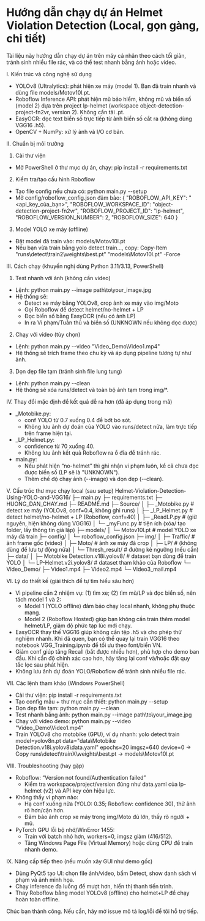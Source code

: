 # Hướng dẫn chạy dự án Helmet Violation Detection (Local, gọn gàng, chi tiết)

Tài liệu này hướng dẫn chạy dự án trên máy cá nhân theo cách tối giản, tránh sinh nhiều file rác, và có thể test nhanh bằng ảnh hoặc video.

I. Kiến trúc và công nghệ sử dụng

- YOLOv8 (Ultralytics): phát hiện xe máy (model 1). Bạn đã train nhanh và dùng file models/Motov10l.pt.
- Roboflow Inference API: phát hiện mũ bảo hiểm, không mũ và biển số (model 2) dựa trên project lp-helmet (workspace object-detection-project-fn2vr, version 2). Không cần tải .pt.
- EasyOCR: đọc text biển số trực tiếp từ ảnh biển số cắt ra (không dùng VGG16 .h5).
- OpenCV + NumPy: xử lý ảnh và I/O cơ bản.

II. Chuẩn bị môi trường

1. Cài thư viện

- Mở PowerShell ở thư mục dự án, chạy:
  pip install -r requirements.txt

2. Kiểm tra/tạo cấu hình Roboflow

- Tạo file config nếu chưa có:
  python main.py --setup
- Mở config/roboflow_config.json đảm bảo:
  {
  "ROBOFLOW_API_KEY": "<api_key_của_bạn>",
  "ROBOFLOW_WORKSPACE_ID": "object-detection-project-fn2vr",
  "ROBOFLOW_PROJECT_ID": "lp-helmet",
  "ROBOFLOW_VERSION_NUMBER": 2,
  "ROBOFLOW_SIZE": 640
  }

3. Model YOLO xe máy (offline)

- Đặt model đã train vào:
  models/Motov10l.pt
- Nếu bạn vừa train bằng yolo detect train…, copy:
  Copy-Item "runs\detect\train2\weights\best.pt" "models\Motov10l.pt" -Force

III. Cách chạy (khuyến nghị dùng Python 3.11/3.13, PowerShell)

1. Test nhanh với ảnh (không cần video)

- Lệnh:
  python main.py --image path\to\your_image.jpg
- Hệ thống sẽ:
  - Detect xe máy bằng YOLOv8, crop ảnh xe máy vào img/Moto
  - Gọi Roboflow để detect helmet/no-helmet + LP
  - Đọc biển số bằng EasyOCR (nếu có ảnh LP)
  - In ra Vi phạm/Tuân thủ và biển số (UNKNOWN nếu không đọc được)

2. Chạy với video (tùy chọn)

- Lệnh:
  python main.py --video "Video_Demo\Video1.mp4"
- Hệ thống sẽ trích frame theo chu kỳ và áp dụng pipeline tương tự như ảnh.

3. Dọn dẹp file tạm (tránh sinh file lung tung)

- Lệnh:
  python main.py --clean
- Hệ thống sẽ xóa runs/detect và toàn bộ ảnh tạm trong img/\*.

IV. Thay đổi mặc định để kết quả dễ ra hơn (đã áp dụng trong mã)

- \_Motobike.py:
  - conf YOLO từ 0.7 xuống 0.4 để bớt bỏ sót.
  - Không lưu ảnh dự đoán của YOLO vào runs/detect nữa, làm trực tiếp trên frame hiện tại.
- \_LP_Helmet.py:
  - confidence từ 70 xuống 40.
  - Không lưu ảnh kết quả Roboflow ra ổ đĩa để tránh rác.
- main.py:
  - Nếu phát hiện “no-helmet” thì ghi nhận vi phạm luôn, kể cả chưa đọc được biển số (LP sẽ là "UNKNOWN").
  - Thêm chế độ chạy ảnh (--image) và dọn dẹp (--clean).

V. Cấu trúc thư mục chạy local (sau setup)
Helmet-Violation-Detection-Using-YOLO-and-VGG16/
├─ main.py
├─ requirements.txt
├─ HUONG_DAN_CHAY.md
├─ README.md
├─ Source/
│ ├─ \_Motobike.py # detect xe máy (YOLOv8, conf=0.4, không ghi runs)
│ ├─ \_LP_Helmet.py # detect helmet/no-helmet + LP (Roboflow, conf=40)
│ ├─ \_ReadLP.py # (giữ nguyên, hiện không dùng VGG16)
│ └─ \_myFunc.py # tiện ích (xóa/ tạo folder, lấy thông tin giả lập)
├─ models/
│ └─ Motov10l.pt # model YOLO xe máy đã train
├─ config/
│ └─ roboflow_config.json
├─ img/
│ ├─ Traffic/ # ảnh frame gốc (video)
│ ├─ Moto/ # ảnh xe máy đã crop
│ ├─ LP/ # (không dùng để lưu tự động nữa)
│ └─ Thresh_result/ # đường kẻ ngưỡng (nếu cần)
├─ data/
│ ├─ Motobike Detection.v18i.yolov8/ # dataset bạn dùng để train YOLO
│ └─ LP-Helmet.v2i.yolov8/ # dataset tham khảo của Roboflow
└─ Video_Demo/
├─ Video1.mp4
├─ Video2.mp4
└─ Video3_mail.mp4

VI. Lý do thiết kế (giải thích để tự tìm hiểu sâu hơn)

- Vì pipeline cần 2 nhiệm vụ: (1) tìm xe; (2) tìm mũ/LP và đọc biển số, nên tách model 1 và 2:
  - Model 1 (YOLO offline) đảm bảo chạy local nhanh, không phụ thuộc mạng.
  - Model 2 (Roboflow Hosted) giúp bạn không cần train thêm model helmet/LP, giảm độ phức tạp lúc mới chạy.
- EasyOCR thay thế VGG16 giúp không cần tệp .h5 và cho phép thử nghiệm nhanh. Khi đã quen, bạn có thể quay lại train VGG16 theo notebook VGG_Training.ipynb để tối ưu theo font/biển VN.
- Giảm conf giúp tăng Recall (bắt được nhiều hơn), phù hợp cho demo ban đầu. Khi cần độ chính xác cao hơn, hãy tăng lại conf và/hoặc đặt quy tắc lọc sau phát hiện.
- Không lưu ảnh dự đoán YOLO/Roboflow để tránh sinh nhiều file rác.

VII. Các lệnh tham khảo (Windows PowerShell)

- Cài thư viện:
  pip install -r requirements.txt
- Tạo config mẫu + thư mục cần thiết:
  python main.py --setup
- Dọn dẹp file tạm:
  python main.py --clean
- Test nhanh bằng ảnh:
  python main.py --image path\to\your_image.jpg
- Chạy với video demo:
  python main.py --video "Video_Demo\Video1.mp4"
- Train YOLOv8 cho motobike (GPU), ví dụ nhanh:
  yolo detect train model=yolov8n.pt data="data\Motobike Detection.v18i.yolov8\data.yaml" epochs=20 imgsz=640 device=0
  → Copy runs\detect\trainX\weights\best.pt → models\Motov10l.pt

VIII. Troubleshooting (hay gặp)

- Roboflow: “Version not found/Authentication failed”
  - Kiểm tra workspace/project/version đúng như data.yaml của lp-helmet (v2) và API key còn hiệu lực.
- Không thấy vi phạm nào:
  - Hạ conf xuống nữa (YOLO: 0.35; Roboflow: confidence 30), thử ảnh rõ hơn/cận hơn.
  - Đảm bảo ảnh crop xe máy trong img/Moto đủ lớn, thấy rõ người + mũ.
- PyTorch GPU lỗi bộ nhớ/WinError 1455:
  - Train với batch nhỏ hơn, workers=0, imgsz giảm (416/512).
  - Tăng Windows Page File (Virtual Memory) hoặc dùng CPU để train nhanh demo.

IX. Nâng cấp tiếp theo (nếu muốn xây GUI như demo gốc)

- Dùng PyQt5 tạo UI: chọn file ảnh/video, bấm Detect, show danh sách vi phạm và ảnh minh họa.
- Chạy inference đa luồng để mượt hơn, hiển thị thanh tiến trình.
- Thay Roboflow bằng model YOLOv8 (offline) cho helmet+LP để chạy hoàn toàn offline.

Chúc bạn thành công. Nếu cần, hãy mở issue mô tả log/lỗi để tôi hỗ trợ tiếp.
